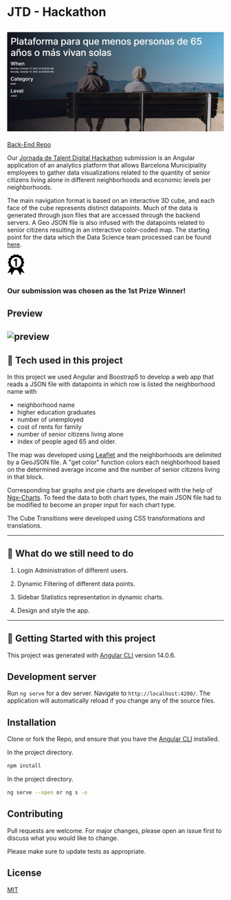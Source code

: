 # JTD - Hackathon

## ![header](challenge-image2.jpg)

[Back-End Repo](https://github.com/nillozama/HackatonPersonas65) 

Our [Jornada de Talent Digital Hackathon](https://nuwe.io/dev/event/hackathon-jornada-talent) submission is an Angular application of an analytics platform that allows Barcelona Municipiality employees to gather data visualizations related to the quantity of senior citizens living alone in different neighborhoods and economic levels per neighborhoods.

The main navigation format is based on an interactive 3D cube, and each face of the cube represents distinct datapoints. Much of the data is generated through json files that are accessed through the backend servers. A Geo JSON file is also infused with the datapoints related to senior citizens resulting in an interactive color-coded map. The starting point for the data which the Data Science team processed can be found [here](https://opendata-ajuntament.barcelona.cat/data/ca/dataset/divter/resource/ed515bb8-502b-4dff-96dc-769f72767919).

<img src="1stPrize.png" alt="1st-Prize" width="40"/>

### Our submission was chosen as the 1st Prize Winner! 

## **Preview**

## ![preview](src/assets/preview.gif)

## :wrench: **Tech used in this project**

In this project we used Angular and Boostrap5 to develop a web app that reads a JSON file with datapoints in which row is listed the neighborhood name with
- neighborhood name
- higher education graduates
- number of unemployed
- cost of rents for family
- number of senior citizens living alone
- index of people aged 65 and older.

The map was developed using [Leaflet](https://leafletjs.com/) and the neighborhoods are delimited by a GeoJSON file. A "get color" function colors each neighborhood based on the determined average income and the number of senior citizens living in that block.

Corresponding bar graphs and pie charts are developed with the help of [Ngx-Charts](https://swimlane.github.io/ngx-charts/#/ngx-charts/bar-vertical). To feed the data to both chart types, the main JSON file had to be modified to become an proper input for each chart type.

The Cube Transitions were developed using CSS transformations and translations.

---

## :memo: **What do we still need to do**

1. Login Administration of different users.

2. Dynamic Filtering of different data points. 

3. Sidebar Statistics representation in dynamic charts.

4. Design and style the app.


---

## :seedling: **Getting Started with this project**

This project was generated with [Angular CLI](https://github.com/angular/angular-cli) version 14.0.6.

## Development server

Run `ng serve` for a dev server. Navigate to `http://localhost:4200/`. The application will automatically reload if you change any of the source files.

## Installation

Clone or fork the Repo, and ensure that you have the [Angular CLI](https://github.com/angular/angular-cli) installed.

In the project directory.

```bash
npm install
```

In the project directory.

```bash
ng serve --open or ng s -o
```

## Contributing

Pull requests are welcome. For major changes, please open an issue first to discuss what you would like to change.

Please make sure to update tests as appropriate.

## License

[MIT](https://choosealicense.com/licenses/mit/)